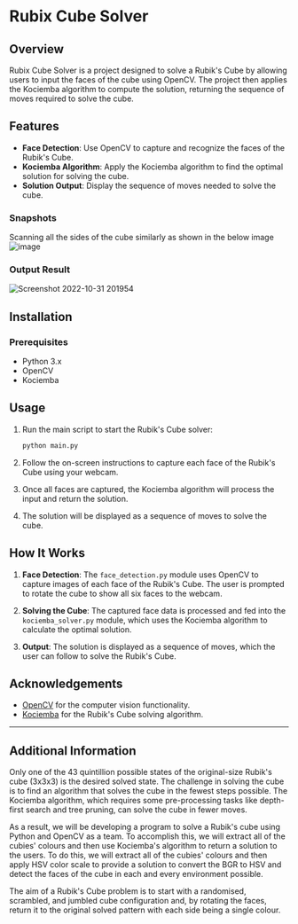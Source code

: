 # Rubix Cube Solver

## Overview
Rubix Cube Solver is a project designed to solve a Rubik's Cube by allowing users to input the faces of the cube using OpenCV. The project then applies the Kociemba algorithm to compute the solution, returning the sequence of moves required to solve the cube.

## Features
- **Face Detection**: Use OpenCV to capture and recognize the faces of the Rubik's Cube.
- **Kociemba Algorithm**: Apply the Kociemba algorithm to find the optimal solution for solving the cube.
- **Solution Output**: Display the sequence of moves needed to solve the cube.
### Snapshots
Scanning all the sides of the cube similarly as shown in the below image 
![image](https://github.com/user-attachments/assets/f54576b7-99f9-4e04-8376-1cb008b54ad7)


### Output Result
![Screenshot 2022-10-31 201954](https://github.com/user-attachments/assets/1cf601bf-507b-434f-a80e-e08f96b17476)









## Installation

### Prerequisites
- Python 3.x
- OpenCV
- Kociemba

## Usage

1. Run the main script to start the Rubik's Cube solver:
    ```bash
    python main.py
    ```

2. Follow the on-screen instructions to capture each face of the Rubik's Cube using your webcam.

3. Once all faces are captured, the Kociemba algorithm will process the input and return the solution.

4. The solution will be displayed as a sequence of moves to solve the cube.


## How It Works

1. **Face Detection**: The `face_detection.py` module uses OpenCV to capture images of each face of the Rubik's Cube. The user is prompted to rotate the cube to show all six faces to the webcam.

2. **Solving the Cube**: The captured face data is processed and fed into the `kociemba_solver.py` module, which uses the Kociemba algorithm to calculate the optimal solution.

3. **Output**: The solution is displayed as a sequence of moves, which the user can follow to solve the Rubik's Cube.



## Acknowledgements
- [OpenCV](https://opencv.org/) for the computer vision functionality.
- [Kociemba](https://github.com/hkociemba/RubiksCube-TwophaseSolver) for the Rubik's Cube solving algorithm.

---

## Additional Information

Only one of the 43 quintillion possible states of the original-size Rubik's cube (3x3x3) is the desired solved state. The challenge in solving the cube is to find an algorithm that solves the cube in the fewest steps possible. The Kociemba algorithm, which requires some pre-processing tasks like depth-first search and tree pruning, can solve the cube in fewer moves. 

As a result, we will be developing a program to solve a Rubik's cube using Python and OpenCV as a team. To accomplish this, we will extract all of the cubies' colours and then use Kociemba's algorithm to return a solution to the users. To do this, we will extract all of the cubies' colours and then apply HSV color scale to provide a solution to convert the BGR to HSV and detect the faces of the cube in each and every environment possible. 

The aim of a Rubik's Cube problem is to start with a randomised, scrambled, and jumbled cube configuration and, by rotating the faces, return it to the original solved pattern with each side being a single colour.
